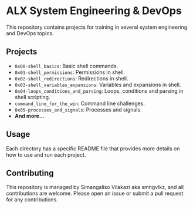 # ALX System Engineering & DevOps

This repository contains projects for training in several system engineering and DevOps topics.

## Projects

- `0x00-shell_basics`: Basic shell commands.
- `0x01-shell_permissions`: Permissions in shell.
- `0x02-shell_redirections`: Redirections in shell.
- `0x03-shell_variables_expansions`: Variables and expansions in shell.
- `0x04-loops_conditions_and_parsing`: Loops, conditions and parsing in shell scripting.
- `command_line_for_the_win`: Command line challenges.
- `0x05-processes_and_signals`: Processes and signals.
- **And more...**

  
## Usage

Each directory has a specific README file that provides more details on how to use and run each project.

## Contributing

This repository is managed by Simangaliso Vilakazi aka smngvlkz, and all contributions are welcome. Please open an issue or submit a pull request for any contributions.

